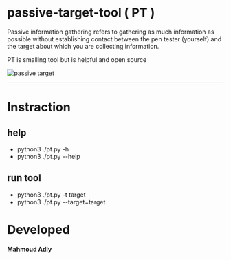 # passive-target-tool ( PT )
Passive information gathering refers to gathering as much information as possible without establishing contact between the pen tester (yourself) and the target about which you are collecting information.

PT is smalling tool but is helpful and open source

![passive target](https://user-images.githubusercontent.com/52346253/119053953-1bbe0300-b9c7-11eb-869b-230c5524a312.GIF)


--------------------------------------------------------------------------------------
# Instraction 
## help 
 - python3 ./pt.py -h 
 - python3 ./pt.py --help 

## run tool
 - python3 ./pt.py -t target
 - python3 ./pt.py --target=target
  
# Developed
#### Mahmoud Adly
